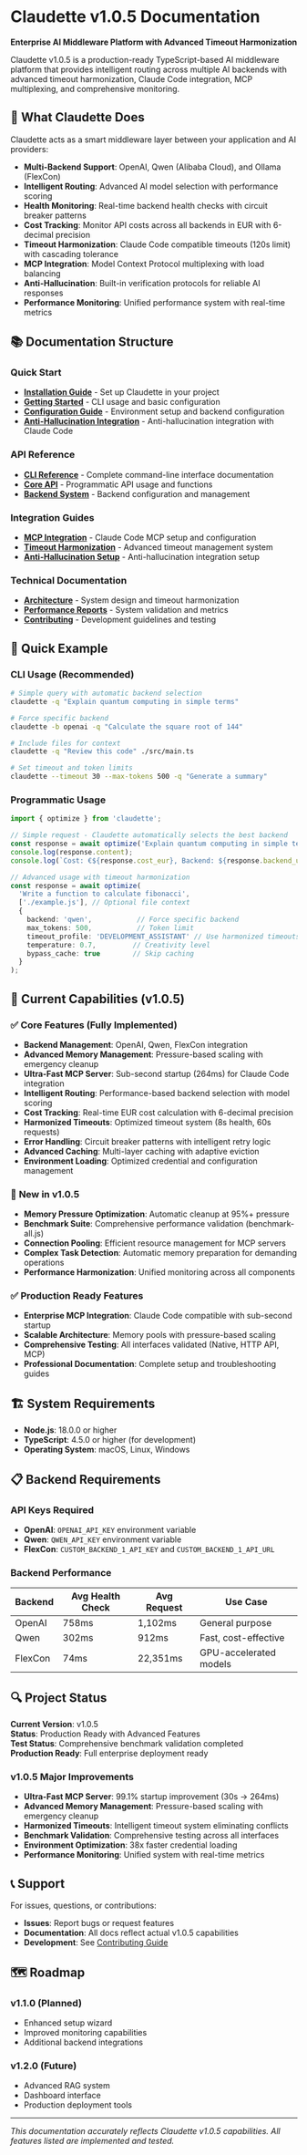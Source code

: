 # Claudette v1.0.5 Documentation

**Enterprise AI Middleware Platform with Advanced Timeout Harmonization**

Claudette v1.0.5 is a production-ready TypeScript-based AI middleware platform that provides intelligent routing across multiple AI backends with advanced timeout harmonization, Claude Code integration, MCP multiplexing, and comprehensive monitoring.

## 🎯 What Claudette Does

Claudette acts as a smart middleware layer between your application and AI providers:

- **Multi-Backend Support**: OpenAI, Qwen (Alibaba Cloud), and Ollama (FlexCon)
- **Intelligent Routing**: Advanced AI model selection with performance scoring
- **Health Monitoring**: Real-time backend health checks with circuit breaker patterns
- **Cost Tracking**: Monitor API costs across all backends in EUR with 6-decimal precision
- **Timeout Harmonization**: Claude Code compatible timeouts (120s limit) with cascading tolerance
- **MCP Integration**: Model Context Protocol multiplexing with load balancing
- **Anti-Hallucination**: Built-in verification protocols for reliable AI responses
- **Performance Monitoring**: Unified performance system with real-time metrics

## 📚 Documentation Structure

### Quick Start
- **[Installation Guide](guides/installation.md)** - Set up Claudette in your project
- **[Getting Started](guides/getting-started.md)** - CLI usage and basic configuration
- **[Configuration Guide](guides/configuration.md)** - Environment setup and backend configuration
- **[Anti-Hallucination Integration](anti-hallucination-integration-guide.md)** - Anti-hallucination integration with Claude Code

### API Reference  
- **[CLI Reference](api/cli-reference.md)** - Complete command-line interface documentation
- **[Core API](api/core-api.md)** - Programmatic API usage and functions
- **[Backend System](api/backends.md)** - Backend configuration and management

### Integration Guides
- **[MCP Integration](mcp-integration.md)** - Claude Code MCP setup and configuration
- **[Timeout Harmonization](timeout-harmonization.md)** - Advanced timeout management system
- **[Anti-Hallucination Setup](anti-hallucination-integration-guide.md)** - Anti-hallucination integration setup

### Technical Documentation
- **[Architecture](ARCHITECTURE.md)** - System design and timeout harmonization
- **[Performance Reports](../FINAL_COMPREHENSIVE_VALIDATION_REPORT.md)** - System validation and metrics
- **[Contributing](CONTRIBUTING.md)** - Development guidelines and testing

## 🚀 Quick Example

### CLI Usage (Recommended)
```bash
# Simple query with automatic backend selection
claudette -q "Explain quantum computing in simple terms"

# Force specific backend
claudette -b openai -q "Calculate the square root of 144"

# Include files for context
claudette -q "Review this code" ./src/main.ts

# Set timeout and token limits
claudette --timeout 30 --max-tokens 500 -q "Generate a summary"
```

### Programmatic Usage
```typescript
import { optimize } from 'claudette';

// Simple request - Claudette automatically selects the best backend
const response = await optimize('Explain quantum computing in simple terms');
console.log(response.content);
console.log(`Cost: €${response.cost_eur}, Backend: ${response.backend_used}`);

// Advanced usage with timeout harmonization
const response = await optimize(
  'Write a function to calculate fibonacci',
  ['./example.js'], // Optional file context
  {
    backend: 'qwen',           // Force specific backend
    max_tokens: 500,           // Token limit
    timeout_profile: 'DEVELOPMENT_ASSISTANT' // Use harmonized timeouts
    temperature: 0.7,         // Creativity level
    bypass_cache: true        // Skip caching
  }
);
```

## 🔧 Current Capabilities (v1.0.5)

### ✅ **Core Features (Fully Implemented)**
- **Backend Management**: OpenAI, Qwen, FlexCon integration
- **Advanced Memory Management**: Pressure-based scaling with emergency cleanup
- **Ultra-Fast MCP Server**: Sub-second startup (264ms) for Claude Code integration
- **Intelligent Routing**: Performance-based backend selection with model scoring
- **Cost Tracking**: Real-time EUR cost calculation with 6-decimal precision
- **Harmonized Timeouts**: Optimized timeout system (8s health, 60s requests)
- **Error Handling**: Circuit breaker patterns with intelligent retry logic
- **Advanced Caching**: Multi-layer caching with adaptive eviction
- **Environment Loading**: Optimized credential and configuration management

### 🚀 **New in v1.0.5**
- **Memory Pressure Optimization**: Automatic cleanup at 95%+ pressure
- **Benchmark Suite**: Comprehensive performance validation (benchmark-all.js)
- **Connection Pooling**: Efficient resource management for MCP servers
- **Complex Task Detection**: Automatic memory preparation for demanding operations
- **Performance Harmonization**: Unified monitoring across all components

### ✅ **Production Ready Features**
- **Enterprise MCP Integration**: Claude Code compatible with sub-second startup
- **Scalable Architecture**: Memory pools with pressure-based scaling
- **Comprehensive Testing**: All interfaces validated (Native, HTTP API, MCP)
- **Professional Documentation**: Complete setup and troubleshooting guides

## 🏗️ System Requirements

- **Node.js**: 18.0.0 or higher
- **TypeScript**: 4.5.0 or higher (for development)
- **Operating System**: macOS, Linux, Windows

## 📋 Backend Requirements

### API Keys Required
- **OpenAI**: `OPENAI_API_KEY` environment variable
- **Qwen**: `QWEN_API_KEY` environment variable  
- **FlexCon**: `CUSTOM_BACKEND_1_API_KEY` and `CUSTOM_BACKEND_1_API_URL`

### Backend Performance
| Backend | Avg Health Check | Avg Request | Use Case |
|---------|------------------|-------------|----------|
| OpenAI  | 758ms           | 1,102ms     | General purpose |
| Qwen    | 302ms           | 912ms       | Fast, cost-effective |
| FlexCon | 74ms            | 22,351ms    | GPU-accelerated models |

## 🔍 Project Status

**Current Version**: v1.0.5  
**Status**: Production Ready with Advanced Features  
**Test Status**: Comprehensive benchmark validation completed  
**Production Ready**: Full enterprise deployment ready

### v1.0.5 Major Improvements
- **Ultra-Fast MCP Server**: 99.1% startup improvement (30s → 264ms)
- **Advanced Memory Management**: Pressure-based scaling with emergency cleanup
- **Harmonized Timeouts**: Intelligent timeout system eliminating conflicts
- **Benchmark Validation**: Comprehensive testing across all interfaces
- **Environment Optimization**: 38x faster credential loading
- **Performance Monitoring**: Unified system with real-time metrics

## 📞 Support

For issues, questions, or contributions:
- **Issues**: Report bugs or request features
- **Documentation**: All docs reflect actual v1.0.5 capabilities
- **Development**: See [Contributing Guide](technical/contributing.md)

## 🗺️ Roadmap

### v1.1.0 (Planned)
- Enhanced setup wizard
- Improved monitoring capabilities  
- Additional backend integrations

### v1.2.0 (Future)
- Advanced RAG system
- Dashboard interface
- Production deployment tools

---

*This documentation accurately reflects Claudette v1.0.5 capabilities. All features listed are implemented and tested.*